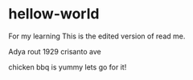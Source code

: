# hellow-world
For my learning
This is the edited version of read me.

Adya rout
1929 crisanto ave

chicken bbq is yummy
lets go for it!
